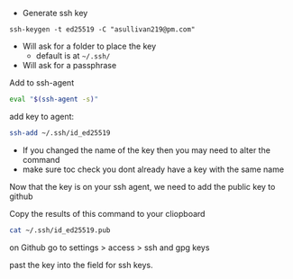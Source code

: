 - Generate ssh key

```shell
ssh-keygen -t ed25519 -C "asullivan219@pm.com"
```

- Will ask for a folder to place the key
	- default is at `~/.ssh/`
- Will ask for a passphrase


Add to ssh-agent

```bash
eval "$(ssh-agent -s)"
```

add key to agent:

```bash
ssh-add ~/.ssh/id_ed25519
```

- If you changed the name of the key then you may need to alter the command
- make sure toc check you dont already have a key with the same name

Now that the key is on your ssh agent, we need to add the public key to github

Copy the results of this command to your cliopboard
```bash 
cat ~/.ssh/id_ed25519.pub

```

on Github go to settings > access > ssh and gpg keys

past the key into the field for ssh keys.
